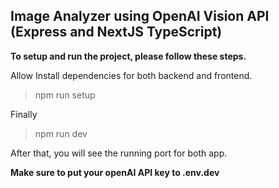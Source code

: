 ## Image Analyzer using OpenAI Vision API (Express and NextJS TypeScript)

**To setup and run the project, please follow these steps.**

Allow Install dependencies for both backend and frontend.

> npm run setup

Finally

> npm run dev

After that, you will see the running port for both app.

**Make sure to put your openAI API key to .env.dev**
